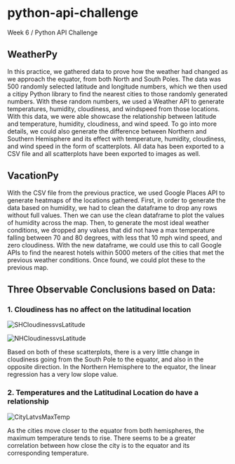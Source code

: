 # python-api-challenge
Week 6 / Python API Challenge

## WeatherPy
In this practice, we gathered data to prove how the weather had changed as we approach the equator, from both North and South Poles. The data was 500 randomly selected latitude  and longitude numbers, which we then used a citipy Python library to find the nearest cities to those randomly generated numbers. With these random numbers, we used a Weather API to generate temperatures, humidity, cloudiness, and windspeed from those locations. With this data, we were able showcase the relationship between latitude and temperature, humidity, cloudiness, and wind speed. To go into more details, we could also generate the difference between Northern and Southern Hemisphere and its effect with temperature, humidity, cloudiness, and wind speed in the form of scatterplots. All data has been exported to a CSV file and all scatterplots have been exported to images as well.

## VacationPy
With the CSV file from the previous practice, we used Google Places API to generate heatmaps of the locations gathered. First, in order to generate the data based on humidity, we had to clean the dataframe to drop any rows without full values. Then we can use the clean dataframe to plot the values of humidity across the map. Then, to generate the most ideal weather conditions, we dropped any values that did not have a max temperature falling between 70 and 80 degrees, with less that 10 mph wind speed, and zero cloudiness. With the new dataframe, we could use this to call Google APIs to find the nearest hotels within 5000 meters of the cities that met the previous weather conditions. Once found, we could plot these to the previous map.

## Three Observable Conclusions based on Data:
### 1. Cloudiness has no affect on the latitudinal location 
![SHCloudinessvsLatitude](https://user-images.githubusercontent.com/65466578/93274964-362d4600-f781-11ea-9468-c29f98bce462.png)

![NHCloudinessvsLatitude](https://user-images.githubusercontent.com/65466578/93274995-48a77f80-f781-11ea-9c4a-e9462e7e1435.png)

Based on both of these scatterplots, there is a very little change in cloudiness going from the South Pole to the equator, and also in the opposite direction. In the Northern Hemisphere to the equator, the linear regression has a very low slope value.

### 2. Temperatures and the Latitudinal Location do have a relationship
![CityLatvsMaxTemp](https://user-images.githubusercontent.com/65466578/93275160-c4093100-f781-11ea-8c47-b0de7f1de0dd.png)

As the cities move closer to the equator from both hemispheres, the maximum temperature tends to rise. There seems to be a greater correlation between how close the city is to the equator and its corresponding temperature. 
